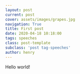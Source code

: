 ```yaml
---
layout: post
current: post
cover: assets/images/grapes.jpg
navigation: True
title: First post
date: 2020-04-18 10:18:00
tags: speeches
class: post-template
subclass: 'post tag-speeches'
author: henry
---
```


Hello world!